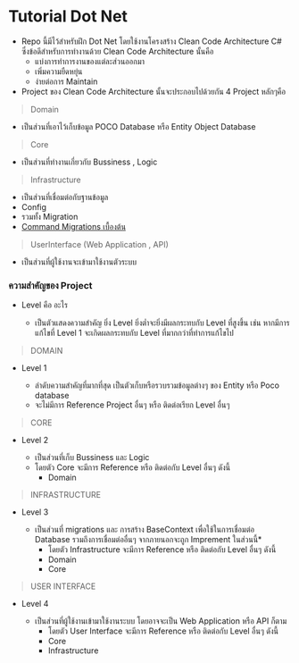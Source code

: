 # Tutorial Dot Net
  * Repo  นี้มีไว้สำหรับฝึก Dot  Net  โดยใช้งานโครงสร้าง Clean Code Architecture C# ซึ่งข้อดีสำหรับการทำงานด้วย  Clean Code  Architecture นั้นคือ
    * แบ่งการทำการงานของแต่ละส่วนออกมา
    * เพิ่มความยืดหยุ่น
    * ง่ายต่อการ  Maintain
  * Project ของ Clean Code Architecture นั้นจะประกอบไปด้วยกัน  4 Project หลักๆคือ
  
> Domain

  * เป็นส่วนที่เอาไว้เก็บข้อมูล POCO Database หรือ Entity Object Database

> Core

  * เป็นส่วนที่ทำงานเกี่ยวกับ  Bussiness  , Logic 

> Infrastructure

  *  เป็นส่วนที่เชื่อมต่อกับฐานข้อมูล
  * Config 
  * รวมทั้ง Migration
  * [Command Migrations เบื้องต้น](https://github.com/Suphanat-th/TutorialDotNet/blob/main/Migration.md "[Command Migrations เบื้องต้น]")

> UserInterface (Web  Application , API)

  * เป็นส่วนที่ผู้ใช้งานจะเข้ามาใช้งานตัวระบบ

### ความสำคัญของ Project
  * Level คือ อะไร

    * เป็นตัวแสดงความสำคัญ ยิ่ง  Level ยิ่งต่ำจะยิ่งมีผลกระทบกับ  Level ที่สูงขึ้น เช่น หากมีการแก้ไขที่ Level 1  จะเกิดผลกระทบกับ Level ที่มากกว่าที่ทำการแก้ไขไป

> DOMAIN

* Level 1

    * ลำดับความสำคัญที่มากที่สุด เป็นตัวเก็บหรือรวบรวมข้อมูลต่างๆ ของ Entity หรือ Poco database
    * จะไม่มีการ Reference Project อื่นๆ หรือ ติดต่อเรียก Level  อื่นๆ

> CORE

* Level 2

    * เป็นส่วนที่เก็บ Bussiness และ Logic
    * โดยตัว Core  จะมีการ Reference หรือ ติดต่อกับ  Level  อื่นๆ ดังนี้
      * Domain

> INFRASTRUCTURE

* Level 3

    * เป็นส่วนที่ migrations  และ  การสร้าง BaseContext เพื่อใช้ในการเชื่อมต่อ Database  รวมถึงการเชื่อมต่ออื่นๆ จากภายนอกจะถูก  Imprement ในส่วนนี้*
		* โดยตัว Infrastructure  จะมีการ Reference หรือ ติดต่อกับ  Level  อื่นๆ ดังนี้
      * Domain
      * Core

> USER INTERFACE

* Level 4

    * เป็นส่วนที่ผู้ใช้งานเข้ามาใช้งานระบบ โดยอาจจะเป็น Web Application หรือ  API ก็ตาม
		* โดยตัว User Interface  จะมีการ Reference หรือ ติดต่อกับ  Level  อื่นๆ ดังนี้
       * Core
       * Infrastructure